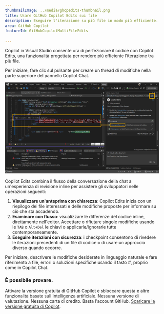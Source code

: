 ```yaml
---
thumbnailImage: ../media/ghcpedits-thumbnail.png
title: Usare GitHub Copilot Edits sui file
description: Eseguire l'iterazione su più file in modo più efficiente.
area: GitHub Copilot
featureId: GitHubCopilotMultiFileEdits

---
```



Copilot in Visual Studio consente ora di perfezionare il codice con Copilot Edits, una funzionalità progettata per rendere più efficiente l'iterazione tra più file.

Per iniziare, fare clic sul pulsante per creare un thread di modifiche nella parte superiore del pannello Copilot Chat.

![Immagine delle modifiche di Copilot](../media/ghcpedits.png)

Copilot Edits combina il flusso della conversazione della chat a un'esperienza di revisione inline per assistere gli sviluppatori nelle operazioni seguenti:

1. **Visualizzare un'anteprima con chiarezza**: Copilot Edits inizia con un riepilogo dei file interessati e delle modifiche proposte per informare su ciò che sta accadendo.
2. **Esaminare con flusso**: visualizzare le differenze del codice inline, direttamente nell'editor. Accettare o rifiutare singole modifiche usando le `TAB` o `Alt+Del` le chiavi o applicarle/ignorarle tutte contemporaneamente.
3. **Eseguire iterazioni con sicurezza**: i checkpoint consentono di rivedere le iterazioni precedenti di un file di codice o di usare un approccio diverso quando occorre.

Per iniziare, descrivere le modifiche desiderate in linguaggio naturale e fare riferimento a file, errori o soluzioni specifiche usando il tasto #, proprio come in Copilot Chat.

### È possibile provare.
Attivare la versione gratuita di GitHub Copilot e sbloccare questa e altre funzionalità basate sull'intelligenza artificiale.
 Nessuna versione di valutazione. Nessuna carta di credito. Basta l'account GitHub. [Scaricare la versione gratuita di Copilot](vscmd://View.GitHub.Copilot.Chat).

